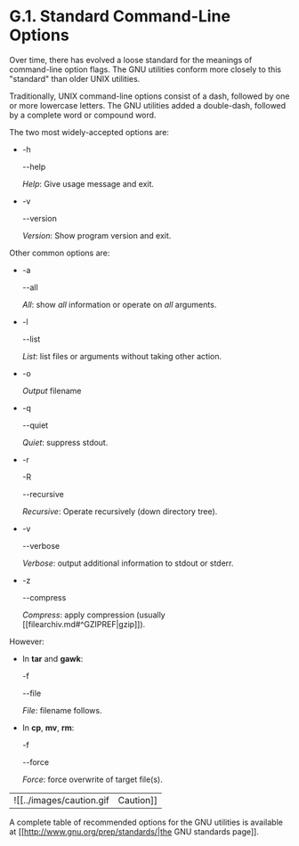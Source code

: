 # G.1. Standard Command-Line Options

Over time, there has evolved a loose standard for the meanings of command-line option flags. The GNU utilities conform more closely to this "standard" than older UNIX utilities.

Traditionally, UNIX command-line options consist of a dash, followed by one or more lowercase letters. The GNU utilities added a double-dash, followed by a complete word or compound word.

The two most widely-accepted options are:

- -h
    
    --help
    
    _Help_: Give usage message and exit.
    
- -v
    
    --version
    
    _Version_: Show program version and exit.
    

Other common options are:

- -a
    
    --all
    
    _All_: show _all_ information or operate on _all_ arguments.
    
- -l
    
    --list
    
    _List_: list files or arguments without taking other action.
    
- -o
    
    _Output_ filename
    
- -q
    
    --quiet
    
    _Quiet_: suppress stdout.
    
- -r
    
    -R
    
    --recursive
    
    _Recursive_: Operate recursively (down directory tree).
    
- -v
    
    --verbose
    
    _Verbose_: output additional information to stdout or stderr.
    
- -z
    
    --compress
    
    _Compress_: apply compression (usually [[filearchiv.md#^GZIPREF|gzip]]).
    

However:

- In **tar** and **gawk**:
    
    -f
    
    --file
    
    _File_: filename follows.
    
- In **cp**, **mv**, **rm**:
    
    -f
    
    --force
    
    _Force_: force overwrite of target file(s).
    

|   |   |
|---|---|
|![[../images/caution.gif|Caution]]|Many UNIX and Linux utilities deviate from this "standard," so it is dangerous to _assume_ that a given option will behave in a standard way. Always check the man page for the command in question when in doubt.|

A complete table of recommended options for the GNU utilities is available at [[http://www.gnu.org/prep/standards/|the GNU standards page]].

